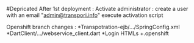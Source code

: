#Depricated
After 1st deployment :
    Activate administrator :
        create a user with an email "admin@transpori.info"
        execute activation script

Openshift branch changes :
    *Transpotration-ejb/.../SpringConfig.xml
    *DartClient/.../webservice_client.dart
    *Login HTMLs
    +.openshift
    


